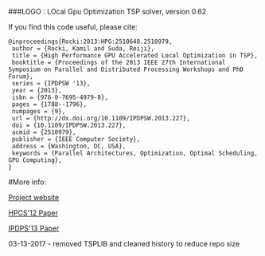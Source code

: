 ###LOGO : LOcal Gpu Optimization TSP solver, version 0.62

If you find this code useful, please cite:

```
@inproceedings{Rocki:2013:HPG:2510648.2510979,
 author = {Rocki, Kamil and Suda, Reiji},
 title = {High Performance GPU Accelerated Local Optimization in TSP},
 booktitle = {Proceedings of the 2013 IEEE 27th International Symposium on Parallel and Distributed Processing Workshops and PhD Forum},
 series = {IPDPSW '13},
 year = {2013},
 isbn = {978-0-7695-4979-8},
 pages = {1788--1796},
 numpages = {9},
 url = {http://dx.doi.org/10.1109/IPDPSW.2013.227},
 doi = {10.1109/IPDPSW.2013.227},
 acmid = {2510979},
 publisher = {IEEE Computer Society},
 address = {Washington, DC, USA},
 keywords = {Parallel Architectures, Optimization, Optimal Scheduling, GPU Computing},
}

```


#More info:

[Project website](http://olab.is.s.u-tokyo.ac.jp/~kamil.rocki/projects.html)

[HPCS'12 Paper](http://olab.is.s.u-tokyo.ac.jp/~kamil.rocki/rocki_hpcs2012.pdf)

[IPDPS'13 Paper](http://olab.is.s.u-tokyo.ac.jp/~kamil.rocki/rocki_pco13.pdf)

03-13-2017 - removed TSPLIB and cleaned history to reduce repo size

